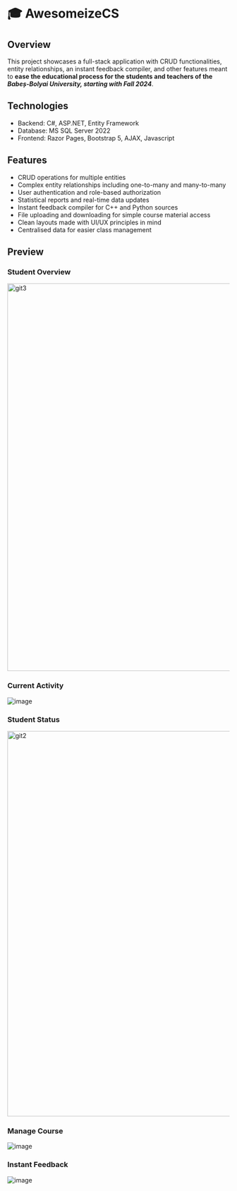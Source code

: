 # 🎓 AwesomeizeCS

## Overview

This project showcases a full-stack application with CRUD functionalities, entity relationships, an instant feedback compiler, and other features meant to **ease the educational process for the students and teachers of the _Babeș-Bolyai University, starting with Fall 2024_**. 

## Technologies

- Backend: C#, ASP.NET, Entity Framework
- Database: MS SQL Server 2022
- Frontend: Razor Pages, Bootstrap 5, AJAX, Javascript

## Features

- CRUD operations for multiple entities
- Complex entity relationships including one-to-many and many-to-many
- User authentication and role-based authorization
- Statistical reports and real-time data updates
- Instant feedback compiler for C++ and Python sources
- File uploading and downloading for simple course material access
- Clean layouts made with UI/UX principles in mind
- Centralised data for easier class management

## Preview

### Student Overview
<img width="879" alt="git3" src="https://github.com/user-attachments/assets/9fe433d6-6f3f-47c3-a9fc-2e3ba7de5ddf">

### Current Activity
![image](https://github.com/user-attachments/assets/396e3090-85cc-4521-a587-856524f9f4a3)

### Student Status
<img width="874" alt="git2" src="https://github.com/user-attachments/assets/12d45b09-fb34-4373-83cc-64d3e6eb8af8">

### Manage Course
![image](https://github.com/user-attachments/assets/4f19d044-6cfd-4d44-91e4-b1bf588e5435)

### Instant Feedback
![image](https://github.com/user-attachments/assets/0fa76291-7554-42c3-915d-fe930077cee6)
